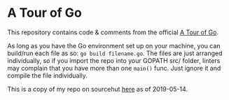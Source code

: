 # A Tour of Go

This repository contains code & comments from the official [A Tour of Go](https://tour.golang.org).

As long as you have the Go environment set up on your machine, you can build/run each file as so: `go build filename.go`. The files are just arranged individually, so if you import the repo into your GOPATH src/ folder, linters may complain that you have more than one `main()` func. Just ignore it and compile the file individually.

This is a copy of my repo on sourcehut [here](https://git.sr.ht/~kotrunga/a-tour-of-go) as of 2019-05-14.